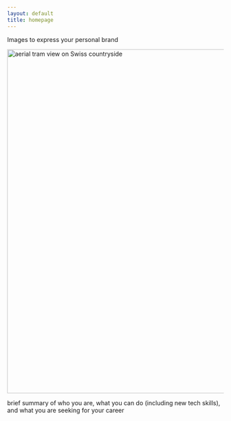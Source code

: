 ```yaml
---
layout: default
title: homepage
---
```


Images to express your personal brand

<img src="{{ '/assets/images/swiss.JPG' | relative_url }}" 
     alt="aerial tram view on Swiss countryside" 
     class="image"
     width="800" />



brief summary of who you are, what you can do (including new tech skills), and what you are seeking for your career

